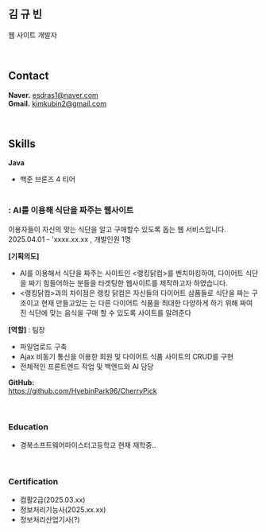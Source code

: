 ## 김 규 빈

웹 사이트 개발자


&nbsp;  


## Contact
**Naver.** esdras1@naver.com        
**Gmail.** kimkubin2@gmail.com   

&nbsp;

## Skills  
**Java** &nbsp;  
- 백준 브론즈 4 티어 &nbsp;  
&nbsp;  

###  : AI를 이용해 식단을 짜주는 웹사이트

이용자들이 자신의 맞는 식단을 알고 구매할수 있도록 돕는 웹 서비스입니다.
2025.04.01 - 'xxxx.xx.xx  , 개발인원 1명

**[기획의도]** 
- AI를 이용해서 식단을 짜주는 사이트인 <랭킹닭컴>를 벤치마킹하여, 다이어트 식단을 짜기 힘들어하는 분들을 타겟팅한 웹사이트를 제작하고자 하였습니다.
- <랭킹닭컴>과의 차이점은 랭킹 닭컴은 자신들의 다이어트 삼품들로 식단을 짜는 구조이고 현재 만들고있는 는 다른 다이어트 식품을 최대한 다양하게 하기 위해 짜여진 식단에 맞는 음식을 구매 할 수 있도록 사이트를 알려준다
 
**[역할]** : 팀장
- 파일업로드 구축
- Ajax 비동기 통신을 이용한 회원 및 다이어트 식품 사이트의 CRUD를 구현
- 전체적인 프론트엔드 작업 및 백엔드와 AI 담당

**GitHub:**  
https://github.com/HyebinPark96/CherryPick  

&nbsp;  

### Education
- 경북소프트웨어마이스터고등학교 현재 재학중..

&nbsp;  

### Certification
- 컴활2급(2025.03.xx)
- 정보처리기능사(2025.xx.xx)
- 정보처리산업기사(?)

